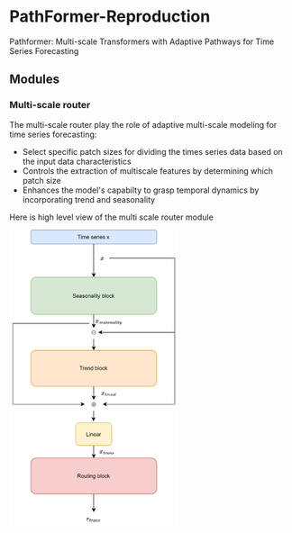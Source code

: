 # PathFormer-Reproduction
Pathformer: Multi-scale Transformers with Adaptive Pathways for Time Series Forecasting

## Modules

### Multi-scale router

The multi-scale router play the role of adaptive multi-scale modeling for time series forecasting:

- Select specific patch sizes for dividing the times series data based on the input data characteristics
- Controls the extraction of multiscale features by determining which patch size
- Enhances the model's capabilty to grasp temporal dynamics by incorporating trend and seasonality

Here is high level view of the multi scale router module

<img src="draws/PathFormer-MultiscaleRouter.drawio.svg" alt="MultiscaleRouter" width="300"/>

